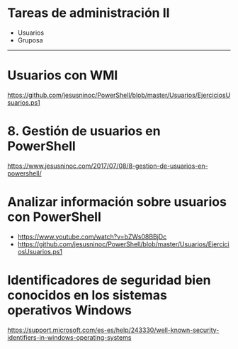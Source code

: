 # Tareas de administración II
- Usuarios
- Gruposa

--------------

# Usuarios con WMI
https://github.com/jesusninoc/PowerShell/blob/master/Usuarios/EjerciciosUsuarios.ps1

# 8. Gestión de usuarios en PowerShell
https://www.jesusninoc.com/2017/07/08/8-gestion-de-usuarios-en-powershell/

# Analizar información sobre usuarios con PowerShell
* https://www.youtube.com/watch?v=bZWs08BBjDc
* https://github.com/jesusninoc/PowerShell/blob/master/Usuarios/EjerciciosUsuarios.ps1

# Identificadores de seguridad bien conocidos en los sistemas operativos Windows
https://support.microsoft.com/es-es/help/243330/well-known-security-identifiers-in-windows-operating-systems
